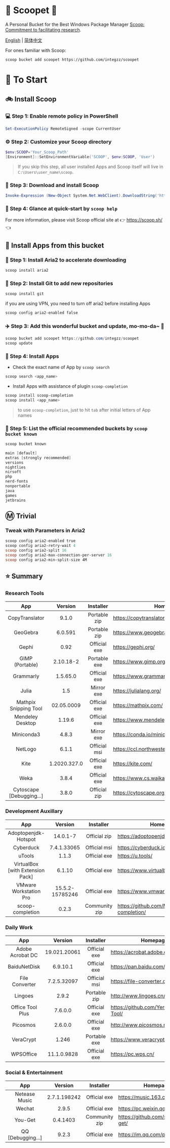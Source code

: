 <div align="left">
<h1 align="left"> 🍨 Scoopet 🍨 </h1>

<p> A Personal Bucket for the Best Windows Package Manager <a href="https://github.com/lukesampson/scoop">Scoop: Commitment to facilitating research</a>.
</p>

<p align="left">
        <a href="README.md">English</a> | <a href="README_CN.md">简体中文</a>
</p>
</div>

For ones familiar with Scoop: 

```
scoop bucket add scoopet https://github.com/integzz/scoopet
```

# :running: To Start

## :bike: Install Scoop

### :computer: Step 1: Enable remote policy in PowerShell

```powershell
Set-ExecutionPolicy RemoteSigned -scope CurrentUser
```

### :gear: Step 2: Customize your Scoop directory

```powershell
$env:SCOOP='Your_Scoop_Path'
[Environment]::SetEnvironmentVariable('SCOOP', $env:SCOOP, 'User')
```

> If you skip this step, all user installed Apps and Scoop itself will live in `C:\Users\user_name\scoop`.

### :hammer: Step 3: Download and install Scoop

```powershell
Invoke-Expression (New-Object System.Net.WebClient).DownloadString('https://get.scoop.sh')
```

### :book: Step 4: Glance at quick-start by `scoop help`

For more information, please visit Scoop official site at 👉 https://scoop.sh/ 👈

## :car: Install Apps from this bucket

### :train: Step 1: Install Aria2 to accelerate downloading

```powershell
scoop install aria2
```

### :ticket: Step 2: Install Git to add new repositories

```powershell
scoop install git
```

if you are using VPN, you need to turn off aria2 before installing Apps

```powershell
scoop config aria2-enabled false
```

### :airplane: Step 3: Add this wonderful bucket and update, mo-mo-da~ :kiss:

```powershell
scoop bucket add scoopet https://github.com/integzz/scoopet
scoop update
```

### :rocket: Step 4: Install Apps

- Check the exact name of App by `scoop search`

```powershell
scoop search <app_name>
```

- Install Apps with assistance of plugin `scoop-completion`

```powershell
scoop install scoop-completion
scoop install <app_name>
```

> to use `scoop-completion`, just to hit `tab` after initial letters of App names

### :100: Step 5: List the official recommended buckets by `scoop bucket known`

```powershell
scoop bucket known

main [default]
extras [strongly recommended]
versions
nightlies
nirsoft
php
nerd-fonts
nonportable
java
games
jetbrains
```

## :m: Trivial

### Tweak with Parameters in Aria2

```powershell
scoop config aria2-enabled true
scoop config aria2-retry-wait 4
scoop config aria2-split 16
scoop config aria2-max-connection-per-server 16
scoop config aria2-min-split-size 4M
```

## :star: Summary

### Research Tools

|           App            |   Version    |  Installer   | Homepage                                  |
| :----------------------: | :----------: | :----------: | ----------------------------------------- |
|      CopyTranslator      |    9.1.0     | Portable zip | https://copytranslator.github.io/         |
|         GeoGebra         |   6.0.591    | Portable zip | https://www.geogebra.org/                 |
|          Gephi           |     0.92     | Official exe | https://gephi.org/                        |
|     GIMP (Portable)      |  2.10.18-2   | Portable exe | https://www.gimp.org/                     |
|        Grammarly         |   1.5.65.0   | Official exe | https://www.grammarly.com/native/windows/ |
|          Julia           |     1.5      |  Mirror exe  | https://julialang.org/                    |
|  Mathpix Snipping Tool   |  02.05.0009  | Official exe | https://mathpix.com/                      |
|     Mendeley Desktop     |    1.19.6    | Official exe | https://www.mendeley.com/                 |
|        Miniconda3        |    4.8.3     |  Mirror exe  | https://conda.io/miniconda.html/          |
|         NetLogo          |    6.1.1     | Official msi | https://ccl.northwestern.edu/netlogo/     |
|           Kite           | 1.2020.327.0 | Official exe | https://kite.com/                         |
|           Weka           |    3.8.4     | Official exe | https://www.cs.waikato.ac.nz/ml/weka/     |
| Cytoscape [Debugging...] |    3.8.0     | Official zip | https://cytoscape.org/                    |

### Development Auxillary

|               App                |     Version     |   Installer   | Homepage                                        |
| :------------------------------: | :-------------: | :-----------: | ----------------------------------------------- |
|       Adoptopenjdk-Hotspot       |    14.0.1-7     | Official zip  | https://adoptopenjdk.net/                       |
|            Cyberduck             |   7.4.1.33065   | Official msi  | https://cyberduck.io/                           |
|              uTools              |      1.1.3      | Official exe  | https://u.tools/                                |
| VirtualBox [with Extension Pack] |     6.1.10      | Official exe  | https://www.virtualbox.org/                     |
|      VMware Workstation Pro      | 15.5.2-15785246 | Official exe  | https://www.vmware.com/                         |
|         scoop-completion         |      0.2.3      | Community zip | https://github.com/Moeologist/scoop-completion/ |

### Daily Work

|       App        |   Version    |  Installer   | Homepage                                 |
| :--------------: | :----------: | :----------: | ---------------------------------------- |
| Adobe Acrobat DC | 19.021.20061 | Official exe | https://acrobat.adobe.com/               |
|   BaiduNetDisk   |   6.9.10.1   | Official exe | https://pan.baidu.com/                   |
|  File Converter  | 7.2.5.32097  | Official msi | https://file-converter.org/              |
|     Lingoes      |    2.9.2     | Portable zip | http://www.lingoes.cn/                   |
| Office Tool Plus |   7.6.0.0    | Official exe | https://github.com/YerongAI/Office-Tool/ |
|     Picosmos     |   2.6.0.0    | Official exe | http://www.picosmos.net/                 |
|    VeraCrypt     |    1.246     | Portable exe | https://www.veracrypt.fr/                |
|    WPSOffice     | 11.1.0.9828  | Official exe | https://pc.wps.cn/                       |


### Social & Entertainment

|        App        |   Version    |   Installer   | Homepage                            |
| :---------------: | :----------: | :-----------: | ----------------------------------- |
|   Netease Music   | 2.7.1.198242 | Official exe  | https://music.163.com/              |
|      Wechat       |    2.9.5     | Official exe  | https://pc.weixin.qq.com/           |
|      You-Get      |   0.4.1403   | Community zip | https://github.com/soimort/you-get/ |
| QQ [Debugging...] |    9.2.3     | Official exe  | https://im.qq.com/pcqq/             |
